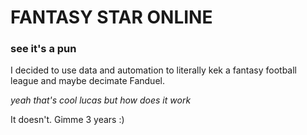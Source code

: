 # FANTASY STAR ONLINE

### see it's a pun

I decided to use data and automation to literally kek a fantasy football league and maybe decimate Fanduel.

*yeah that's cool lucas but how does it work*

It doesn't. Gimme 3 years :)